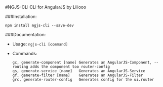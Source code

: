 #NGJS-CLI
CLI for AngularJS by Liiiooo

###Installation:
```
npm install ngjs-cli --save-dev
```

###Documentation:
- Usage: `ngjs-cli [command]` 

- Commands:
    ```
    gc, generate-component [name] Generates an AngularJS-Component, --routing adds the component too router-config
    gs, generate-service [name]   Generates an AngularJS-Service
    gf, generate-filter [name]    Generates an AngularJS-Filter
    grc, generate-router-config   Generates config for the ui.router
    ```